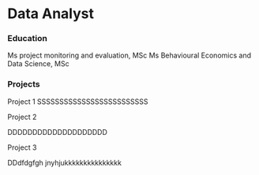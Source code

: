 # Data Analyst 

### Education

Ms project monitoring and evaluation, MSc
Ms Behavioural Economics and Data Science, MSc

### Projects
Project 1
SSSSSSSSSSSSSSSSSSSSSSSSS

Project 2

DDDDDDDDDDDDDDDDDDDD


Project 3

DDdfdgfgh jnyhjukkkkkkkkkkkkkkk
